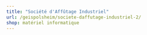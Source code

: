 ```yaml
---
title: "Société d'Affûtage Industriel"
url: /geispolsheim/societe-daffutage-industriel-2/
shop: matériel informatique
---
```

